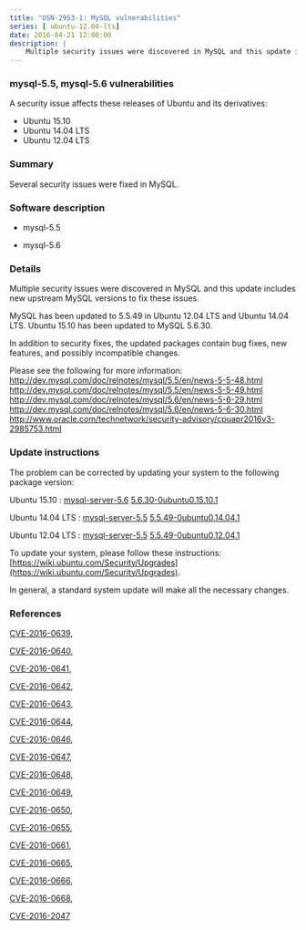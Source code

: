 ```yaml
---
title: "USN-2953-1: MySQL vulnerabilities"
series: [ ubuntu-12.04-lts]
date: 2016-04-21 12:00:00
description: |
    Multiple security issues were discovered in MySQL and this update includes new upstream MySQL versions to fix these issues.
--- 
```

 
 


### mysql-5.5, mysql-5.6 vulnerabilities

A security issue affects these releases of Ubuntu and its derivatives:

* Ubuntu 15.10
* Ubuntu 14.04 LTS
* Ubuntu 12.04 LTS

### Summary

Several security issues were fixed in MySQL. 

### Software description

* mysql-5.5 

* mysql-5.6 

### Details

Multiple security issues were discovered in MySQL and this update includes new upstream MySQL versions to fix these issues.

MySQL has been updated to 5.5.49 in Ubuntu 12.04 LTS and Ubuntu 14.04 LTS. Ubuntu 15.10 has been updated to MySQL 5.6.30.

In addition to security fixes, the updated packages contain bug fixes, new features, and possibly incompatible changes.

Please see the following for more information: http://dev.mysql.com/doc/relnotes/mysql/5.5/en/news-5-5-48.html http://dev.mysql.com/doc/relnotes/mysql/5.5/en/news-5-5-49.html http://dev.mysql.com/doc/relnotes/mysql/5.6/en/news-5-6-29.html http://dev.mysql.com/doc/relnotes/mysql/5.6/en/news-5-6-30.html http://www.oracle.com/technetwork/security-advisory/cpuapr2016v3-2985753.html 

### Update instructions

The problem can be corrected by updating your system to the following package version:

Ubuntu 15.10
 : [mysql-server-5.6](https://launchpad.net/ubuntu/+source/mysql-5.6) <span> [5.6.30-0ubuntu0.15.10.1](https://launchpad.net/ubuntu/+source/mysql-5.6/5.6.30-0ubuntu0.15.10.1) </span> 

Ubuntu 14.04 LTS
 : [mysql-server-5.5](https://launchpad.net/ubuntu/+source/mysql-5.5) <span> [5.5.49-0ubuntu0.14.04.1](https://launchpad.net/ubuntu/+source/mysql-5.5/5.5.49-0ubuntu0.14.04.1) </span> 

Ubuntu 12.04 LTS
 : [mysql-server-5.5](https://launchpad.net/ubuntu/+source/mysql-5.5) <span> [5.5.49-0ubuntu0.12.04.1](https://launchpad.net/ubuntu/+source/mysql-5.5/5.5.49-0ubuntu0.12.04.1) </span> 

To update your system, please follow these instructions: [https://wiki.ubuntu.com/Security/Upgrades](https://wiki.ubuntu.com/Security/Upgrades).

In general, a standard system update will make all the necessary changes. 

### References

 
 [CVE-2016-0639](http://people.ubuntu.com/~ubuntu-security/cve/CVE-2016-0639), 

 [CVE-2016-0640](http://people.ubuntu.com/~ubuntu-security/cve/CVE-2016-0640), 

 [CVE-2016-0641](http://people.ubuntu.com/~ubuntu-security/cve/CVE-2016-0641), 

 [CVE-2016-0642](http://people.ubuntu.com/~ubuntu-security/cve/CVE-2016-0642), 

 [CVE-2016-0643](http://people.ubuntu.com/~ubuntu-security/cve/CVE-2016-0643), 

 [CVE-2016-0644](http://people.ubuntu.com/~ubuntu-security/cve/CVE-2016-0644), 

 [CVE-2016-0646](http://people.ubuntu.com/~ubuntu-security/cve/CVE-2016-0646), 

 [CVE-2016-0647](http://people.ubuntu.com/~ubuntu-security/cve/CVE-2016-0647), 

 [CVE-2016-0648](http://people.ubuntu.com/~ubuntu-security/cve/CVE-2016-0648), 

 [CVE-2016-0649](http://people.ubuntu.com/~ubuntu-security/cve/CVE-2016-0649), 

 [CVE-2016-0650](http://people.ubuntu.com/~ubuntu-security/cve/CVE-2016-0650), 

 [CVE-2016-0655](http://people.ubuntu.com/~ubuntu-security/cve/CVE-2016-0655), 

 [CVE-2016-0661](http://people.ubuntu.com/~ubuntu-security/cve/CVE-2016-0661), 

 [CVE-2016-0665](http://people.ubuntu.com/~ubuntu-security/cve/CVE-2016-0665), 

 [CVE-2016-0666](http://people.ubuntu.com/~ubuntu-security/cve/CVE-2016-0666), 

 [CVE-2016-0668](http://people.ubuntu.com/~ubuntu-security/cve/CVE-2016-0668), 

 [CVE-2016-2047](http://people.ubuntu.com/~ubuntu-security/cve/CVE-2016-2047)
 

